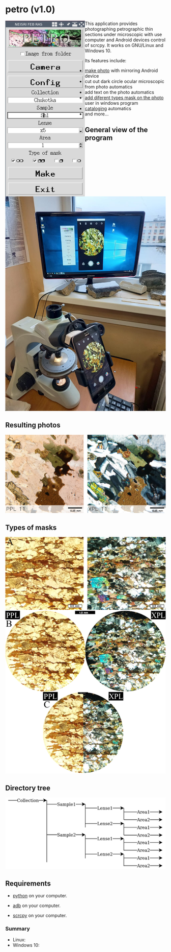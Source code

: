 # petro (v1.0)

<img src="app/window_program.png" width="250" height="550" alt="petro" align="left" />

This application provides photographing petrographic thin sections under microscopic with use  computer  and Android devices control of scrcpy.  It works on GNU/Linux and Windows 10.


Its features include:
 - [make photo](#resulting-photos) with mirroring Android device
 - cut out dark circle ocular microscopic from photo automatics
 - add text on the photo automatics
 - [add diferent types mask on the photo](#types-of-masks) user in windows program
 - [cataloging](#directory-tree) automatics
 - and more…

## General view of the program

![general view of the program](app/photo_0.jpeg)

## Resulting photos

![resulting photos](app/photo_1.jpeg)

## Types of masks

![types of masks](app/photo_2.png)

## Directory tree

![directory tree](app/tree_catalogs.png)

## Requirements

- [python][link-python] on your computer.

[link-python]: https://www.python.org/downloads

 - [adb][link-adb] on your computer.

[link-adb]: https://developer.android.com/studio/command-line/adb

 - [scrcpy][link-scrcpy] on your computer.

[link-scrcpy]: https://github.com/Genymobile/scrcpy
 
 

### Summary

 - Linux:
 - Windows 10:

